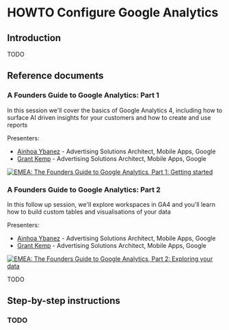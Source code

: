 # HOWTO Configure Google Analytics

## Introduction

TODO

## Reference documents

<!-- See <https://github.com/SOLARMA/quello-che-vuoi/tree/main/learning/google-startup-school> -->

### A Founders Guide to Google Analytics: Part 1

<!-- (2023-06-29 11:00-11:35 CEST) -->

In this session we'll cover the basics of Google Analytics 4, including how to surface AI driven insights for your customers and how to create and use reports

Presenters:

* [Ainhoa Ybanez](https://www.linkedin.com/in/ainybez/) - Advertising Solutions Architect, Mobile Apps, Google
* [Grant Kemp](https://www.linkedin.com/in/creativetechnologyuk/) - Advertising Solutions Architect, Mobile Apps, Google

<!-- <https://cloudonair.withgoogle.com/events/startup-school/watch?talk=emea-talk6> -->

<!-- <https://www.youtube.com/watch?v=EY6PDUowafE> -->

[![EMEA: The Founders Guide to Google Analytics, Part 1: Getting started](https://img.youtube.com/vi/EY6PDUowafE/0.jpg)](https://www.youtube.com/watch?v=EY6PDUowafE "EMEA: The Founders Guide to Google Analytics, Part 1: Getting started")

### A Founders Guide to Google Analytics: Part 2

<!-- (2023-07-06 11:00-12:00 CEST) -->

In this follow up session, we'll explore workspaces in GA4 and you'll learn how to build custom tables and visualisations of your data

Presenters:

* [Ainhoa Ybanez](https://www.linkedin.com/in/ainybez/) - Advertising Solutions Architect, Mobile Apps, Google
* [Grant Kemp](https://www.linkedin.com/in/creativetechnologyuk/) - Advertising Solutions Architect, Mobile Apps, Google

[![EMEA: The Founders Guide to Google Analytics, Part 2: Exploring your data](https://img.youtube.com/vi/0V99kmrW9EI/0.jpg)](https://www.youtube.com/watch?v=0V99kmrW9EI "EMEA: The Founders Guide to Google Analytics, Part 2: Exploring your data")

TODO

## Step-by-step instructions

### TODO

<!-- EOF -->